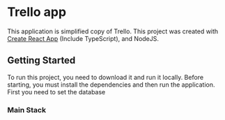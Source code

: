 # Trello app

This application is simplified copy of Trello. 
This project was created with [Create React App](https://github.com/facebook/create-react-app) (Include TypeScript), and NodeJS.

## Getting Started

To run this project, you need to download it and run it locally.
Before starting, you must install the dependencies and then run the application.
First you need to set the database

### Main Stack

